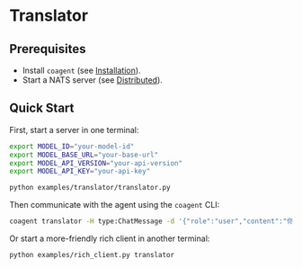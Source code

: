 # Translator


## Prerequisites

- Install `coagent` (see [Installation](../../README.md#installation)).
- Start a NATS server (see [Distributed](../../README.md#distributed)).


## Quick Start

First, start a server in one terminal:

```bash
export MODEL_ID="your-model-id"
export MODEL_BASE_URL="your-base-url"
export MODEL_API_VERSION="your-api-version"
export MODEL_API_KEY="your-api-key"

python examples/translator/translator.py
```

Then communicate with the agent using the `coagent` CLI:

```bash
coagent translator -H type:ChatMessage -d '{"role":"user","content":"你好"}' --chat
```

Or start a more-friendly rich client in another terminal:

```bash
python examples/rich_client.py translator
```
